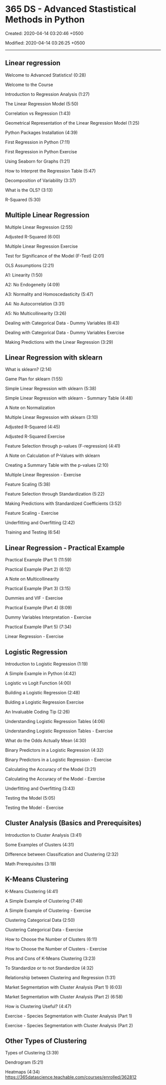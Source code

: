 # 365 DS - Advanced Stastistical Methods in Python

Created: 2020-04-14 03:20:46 +0500

Modified: 2020-04-14 03:26:25 +0500

---

## Linear regression

Welcome to Advanced Statistics! (0:28)

Welcome to the Course

Introduction to Regression Analysis (1:27)

The Linear Regression Model (5:50)

Correlation vs Regression (1:43)

Geometrical Representation of the Linear Regression Model (1:25)

Python Packages Installation (4:39)

First Regression in Python (7:11)

First Regression in Python Exercise

Using Seaborn for Graphs (1:21)

How to Interpret the Regression Table (5:47)

Decomposition of Variability (3:37)

What is the OLS? (3:13)

R-Squared (5:30)
## Multiple Linear Regression

Multiple Linear Regression (2:55)

Adjusted R-Squared (6:00)

Multiple Linear Regression Exercise

Test for Significance of the Model (F-Test) (2:01)

OLS Assumptions (2:21)

A1: Linearity (1:50)

A2: No Endogeneity (4:09)

A3: Normality and Homoscedasticity (5:47)

A4: No Autocorrelation (3:31)

A5: No Multicollinearity (3:26)

Dealing with Categorical Data - Dummy Variables (6:43)

Dealing with Categorical Data - Dummy Variables Exercise

Making Predictions with the Linear Regression (3:29)
## Linear Regression with sklearn

What is sklearn? (2:14)

Game Plan for sklearn (1:55)

Simple Linear Regression with sklearn (5:38)

Simple Linear Regression with sklearn - Summary Table (4:48)

A Note on Normalization

Multiple Linear Regression with sklearn (3:10)

Adjusted R-Squared (4:45)

Adjusted R-Squared Exercise

Feature Selection through p-values (F-regression) (4:41)

A Note on Calculation of P-Values with sklearn

Creating a Summary Table with the p-values (2:10)

Multiple Linear Regression - Exercise

Feature Scaling (5:38)

Feature Selection through Standardization (5:22)

Making Predictions with Standardized Coefficients (3:52)

Feature Scaling - Exercise

Underfitting and Overfitting (2:42)

Training and Testing (6:54)
## Linear Regression - Practical Example

Practical Example (Part 1) (11:59)

Practical Example (Part 2) (6:12)

A Note on Multicollinearity

Practical Example (Part 3) (3:15)

Dummies and VIF - Exercise

Practical Example (Part 4) (8:09)

Dummy Variables Interpretation - Exercise

Practical Example (Part 5) (7:34)

Linear Regression - Exercise
## Logistic Regression

Introduction to Logistic Regression (1:19)

A Simple Example in Python (4:42)

Logistic vs Logit Function (4:00)

Building a Logistic Regression (2:48)

Bulding a Logistic Regression Exercise

An Invaluable Coding Tip (2:26)

Understanding Logistic Regression Tables (4:06)

Understanding Logistic Regression Tables - Exercise

What do the Odds Actually Mean (4:30)

Binary Predictors in a Logistic Regression (4:32)

Binary Predictors in a Logistic Regression - Exercise

Calculating the Accuracy of the Model (3:21)

Calculating the Accuracy of the Model - Exercise

Underfitting and Overfitting (3:43)

Testing the Model (5:05)

Testing the Model - Exercise
## Cluster Analysis (Basics and Prerequisites)

Introduction to Cluster Analysis (3:41)

Some Examples of Clusters (4:31)

Difference between Classification and Clustering (2:32)

Math Prerequisites (3:19)
## K-Means Clustering

K-Means Clustering (4:41)

A Simple Example of Clustering (7:48)

A Simple Example of Clustering - Exercise

Clustering Categorical Data (2:50)

Clustering Categorical Data - Exercise

How to Choose the Number of Clusters (6:11)

How to Choose the Number of Clusters - Exercise

Pros and Cons of K-Means Clustering (3:23)

To Standardize or to not Standardize (4:32)

Relationship between Clustering and Regression (1:31)

Market Segmentation with Cluster Analysis (Part 1) (6:03)

Market Segmentation with Cluster Analysis (Part 2) (6:58)

How is Clustering Useful? (4:47)

Exercise - Species Segmentation with Cluster Analysis (Part 1)

Exercise - Species Segmentation with Cluster Analysis (Part 2)
## Other Types of Clustering

Types of Clustering (3:39)

Dendrogram (5:21)

Heatmaps (4:34)
<https://365datascience.teachable.com/courses/enrolled/362812>

